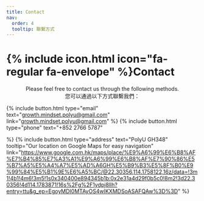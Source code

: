 ```yaml
---
title: Contact
nav:
  order: 4
  tooltip: 聯繫方式
---
```


# {% include icon.html icon="fa-regular fa-envelope" %}Contact

<center>Please feel free to contact us through the following methods.<br/>
您可以通過以下方式聯繫我們：<br>
</center>

{%
  include button.html
  type="email"
  text="growth.mindset.polyu@gmail.com"
  link="growth.mindset.polyu@gmail.com"
%}
{%
  include button.html
  type="phone"
  text="+852 2766 5787"

%}
{%
  include button.html
  type="address"
  text="PolyU GH348"
  tooltip="Our location on Google Maps for easy navigation"
  link="https://www.google.com.hk/maps/place/%E9%A6%99%E6%B8%AF%E7%B4%85%E7%A3%A1%E9%A6%99%E6%B8%AF%E7%90%86%E5%B7%A5%E5%A4%A7%E5%AD%A6GH%E5%B9%B3%E5%8F%B0%E9%99%84%E5%B1%9E%E6%A5%BC/@22.30356,114.1758122,16z/data=!3m1!4b1!4m6!3m5!1s0x340400e894345b1b:0x2e31a4d29f0b5c0!8m2!3d22.30356!4d114.1783871!16s%2Fg%2F1ydpj8llh?entry=ttu&g_ep=EgoyMDI0MTAyOS4wIKXMDSoASAFQAw%3D%3D"
%}


